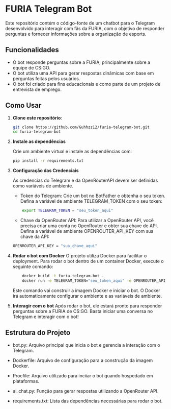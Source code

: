 # FURIA Telegram Bot

Este repositório contém o código-fonte de um chatbot para o Telegram desenvolvido para interagir com fãs da FURIA, com o objetivo de responder perguntas e fornecer informações sobre a organização de esports.

## Funcionalidades

- O bot responde perguntas sobre a FURIA, principalmente sobre a equipe de CS:GO.
- O bot utiliza uma API para gerar respostas dinâmicas com base em perguntas feitas pelos usuários.
- O bot foi criado para fins educacionais e como parte de um projeto de entrevista de emprego.

## Como Usar

1. **Clone este repositório**:

   ```bash
   git clone https://github.com/Guhhzz12/furia-telegram-bot.git
   cd furia-telegram-bot
   ```

2. **Instale as dependências**

    Crie um ambiente virtual e instale as dependências com:

    ```bash
    pip install -r requirements.txt
    ```
3. **Configuração das Credenciais**

    As credencias do Telegram e da OpenRouterAPI devem ser definidas como variáveis de ambiente.

    - Token do Telegram: Crie um bot no BotFather e obtenha o seu token. Defina a variável de ambiente TELEGRAM_TOKEN com o seu token:

    ```bash
        export TELEGRAM_TOKEN = "seu_token_aqui"
    ```

    - Chave da OpenRouter API: Para utilizar a OpenRouter API, você precisa criar uma conta no OpenRouter e obter sua chave de API. Defina a variável de ambiente OPENROUTER_API_KEY com sua chave da API:

    ```bash
    OPENROUTER_API_KEY = "sua_chave_aqui"
    ```
4. **Rodar o bot com Docker**
    O projeto utiliza Docker para facilitar o deployment. Para rodar o bot dentro de um container Docker, execute o seguinte comando:
    ```bash
        docker build -t furia-telegram-bot .
        docker run -e TELEGRAM_TOKEN="seu_token_aqui" -e OPENROUTER_API_KEY="sua_chave_aqui" furia-telegram-bot
    ```
    Este comando vai construir a imagem Docker e iniciar o bot. O Docker irá automaticamente configurar o ambiente e as variáveis de ambiente.
5. **Interagir com o bot**
    Após rodar o bot, ele estará pronto para responder perguntas sobre a FURIA de CS:GO. Basta iniciar uma conversa no Telegram e interagir com o bot!

## Estrutura do Projeto
* bot.py: Arquivo principal que inicia o bot e gerencia a interação com o Telegram.

* Dockerfile: Arquivo de configuração para a construção da imagem Docker.

* Procfile: Arquivo utilizado para inciiar o bot quando hospedado em plataformas.

* ai_chat.py: Função para gerar respostas utilizando a OpenRouter API.

* requirements.txt: Lista das dependências necessárias para rodar o bot.
